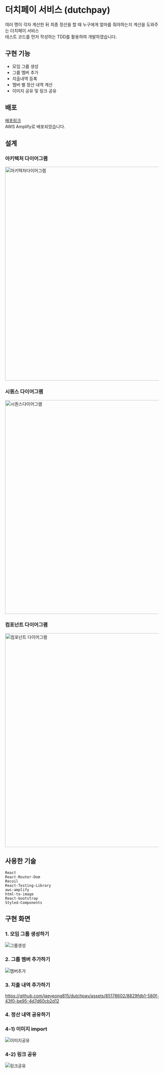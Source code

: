 # 더치페이 서비스 (dutchpay)

여러 명이 각자 계산한 뒤 최종 정산을 할 때 누구에게 얼마를 줘야하는지 계산을 도와주는 더치페이 서비스 <br>
테스트 코드를 먼저 작성하는 TDD를 활용하여 개발하였습니다.

## 구현 기능

- 모임 그룹 생성
- 그룹 멤버 추가
- 지출내역 등록
- 멤버 별 정산 내역 계산
- 이미지 공유 및 링크 공유

## 배포

[배포링크](https://main.d2iqmzzrqvuaao.amplifyapp.com/group) <br>
AWS Amplify로 배포되었습니다.

## 설계

### 아키텍처 다이어그램
<img alt='아키텍처다이어그램' src='https://github.com/jaeyeong815/dutchpay/assets/85178602/1a881544-f028-4763-bd73-94deb487f2a3' width='700' />

### 시퀀스 다이어그램
<img alt='시퀀스다이어그램' src='https://github.com/jaeyeong815/dutchpay/assets/85178602/405812c0-7eb2-4e04-9c50-c534e5de96ee' width='700' />

### 컴포넌트 다이어그램
<img alt='컴포넌트 다이어그램' src='https://github.com/jaeyeong815/dutchpay/assets/85178602/22e0748c-943a-4d38-811e-f276f9b64278' width='700' />

## 사용한 기술

```
React
React-Router-Dom
Recoil
React-Testing-Library
aws-amplify
html-to-image
React-bootstrap
Styled-Components
```

## 구현 화면

### 1. 모임 그룹 생성하기

![그룹생성](https://github.com/jaeyeong815/dutchpay/assets/85178602/664d0e81-4201-4a6d-b5b4-5517403c9cab)

### 2. 그룹 멤버 추가하기

![멤버추가](https://github.com/jaeyeong815/dutchpay/assets/85178602/286e4991-19d8-4607-88bf-e18bc88116fc)

### 3. 지출 내역 추가하기

https://github.com/jaeyeong815/dutchpay/assets/85178602/8829fdb1-580f-43f0-be95-4d7d60cb2d12

### 4. 정산 내역 공유하기

### 4-1) 이미지 import

![이미지공유](https://github.com/jaeyeong815/dutchpay/assets/85178602/070e19db-e646-46c2-839c-82fd41869cce)

### 4-2) 링크 공유

![링크공유](https://github.com/jaeyeong815/dutchpay/assets/85178602/85f672c9-b643-463b-952e-35110c0c2042)
